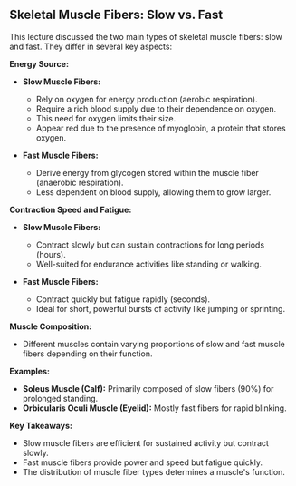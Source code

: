 ## Skeletal Muscle Fibers: Slow vs. Fast

This lecture discussed the two main types of skeletal muscle fibers: slow and fast. They differ in several key aspects:

**Energy Source:**

- **Slow Muscle Fibers:**
    
    - Rely on oxygen for energy production (aerobic respiration).
    - Require a rich blood supply due to their dependence on oxygen.
    - This need for oxygen limits their size.
    - Appear red due to the presence of myoglobin, a protein that stores oxygen.
- **Fast Muscle Fibers:**
    
    - Derive energy from glycogen stored within the muscle fiber (anaerobic respiration).
    - Less dependent on blood supply, allowing them to grow larger.

**Contraction Speed and Fatigue:**

- **Slow Muscle Fibers:**
    
    - Contract slowly but can sustain contractions for long periods (hours).
    - Well-suited for endurance activities like standing or walking.
- **Fast Muscle Fibers:**
    
    - Contract quickly but fatigue rapidly (seconds).
    - Ideal for short, powerful bursts of activity like jumping or sprinting.

**Muscle Composition:**

- Different muscles contain varying proportions of slow and fast muscle fibers depending on their function.

**Examples:**

- **Soleus Muscle (Calf):** Primarily composed of slow fibers (90%) for prolonged standing.
- **Orbicularis Oculi Muscle (Eyelid):** Mostly fast fibers for rapid blinking.

**Key Takeaways:**

- Slow muscle fibers are efficient for sustained activity but contract slowly.
- Fast muscle fibers provide power and speed but fatigue quickly.
- The distribution of muscle fiber types determines a muscle's function.